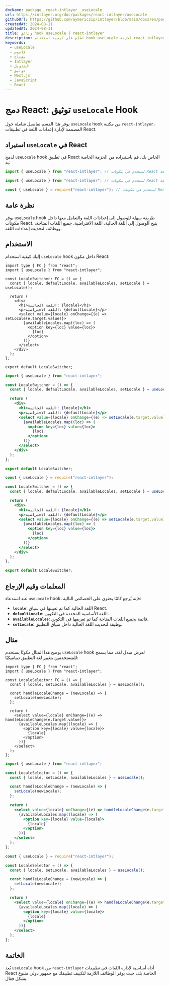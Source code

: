 ```yaml
---
docName: package__react-intlayer__useLocale
url: https://intlayer.org/doc/packages/react-intlayer/useLocale
githubUrl: https://github.com/aymericzip/intlayer/blob/main/docs/en/packages/react-intlayer/useLocale.md
createdAt: 2024-08-11
updatedAt: 2024-08-11
title: وثائق hook useLocale | react-intlayer
description: اطلع على كيفية استخدام hook useLocale لحزمة react-intlayer
keywords:
  - useLocale
  - قاموس
  - مفتاح
  - Intlayer
  - التدويل
  - توثيق
  - Next.js
  - JavaScript
  - React
---
```


# دمج React: توثيق `useLocale` Hook

يوفر هذا القسم تفاصيل شاملة حول `useLocale` hook من مكتبة `react-intlayer`، المصممة لإدارة إعدادات اللغة في تطبيقات React.

## استيراد `useLocale` في React

لدمج `useLocale` hook في تطبيق React الخاص بك، قم باستيراده من الحزمة الخاصة به:

```typescript codeFormat="typescript"
import { useLocale } from "react-intlayer"; // تُستخدم في مكونات React لإدارة إعدادات اللغة
```

```javascript codeFormat="esm"
import { useLocale } from "react-intlayer"; // تُستخدم في مكونات React لإدارة إعدادات اللغة
```

```javascript codeFormat="commonjs"
const { useLocale } = require("react-intlayer"); // تُستخدم في مكونات React لإدارة إعدادات اللغة
```

## نظرة عامة

يوفر `useLocale` hook طريقة سهلة للوصول إلى إعدادات اللغة والتعامل معها داخل مكونات React. يتيح الوصول إلى اللغة الحالية، اللغة الافتراضية، جميع اللغات المتاحة، ووظائف لتحديث إعدادات اللغة.

## الاستخدام

إليك كيفية استخدام `useLocale` hook داخل مكون React:

```tsx fileName="src/components/LocaleSwitcher.tsx" codeFormat="typescript"
import type { FC } from "react";
import { useLocale } from "react-intlayer";

const LocaleSwitcher: FC = () => {
  const { locale, defaultLocale, availableLocales, setLocale } = useLocale();

  return (
    <div>
      <h1>اللغة الحالية: {locale}</h1>
      <p>اللغة الافتراضية: {defaultLocale}</p>
      <select value={locale} onChange={(e) => setLocale(e.target.value)}>
        {availableLocales.map((loc) => (
          <option key={loc} value={loc}>
            {loc}
          </option>
        ))}
      </select>
    </div>
  );
};

export default LocaleSwitcher;
```

```jsx fileName="src/components/LocaleSwitcher.mjx" codeFormat="esm"
import { useLocale } from "react-intlayer";

const LocaleSwitcher = () => {
  const { locale, defaultLocale, availableLocales, setLocale } = useLocale();

  return (
    <div>
      <h1>اللغة الحالية: {locale}</h1>
      <p>اللغة الافتراضية: {defaultLocale}</p>
      <select value={locale} onChange={(e) => setLocale(e.target.value)}>
        {availableLocales.map((loc) => (
          <option key={loc} value={loc}>
            {loc}
          </option>
        ))}
      </select>
    </div>
  );
};

export default LocaleSwitcher;
```

```jsx fileName="src/components/LocaleSwitcher.csx" codeFormat="commonjs"
const { useLocale } = require("react-intlayer");

const LocaleSwitcher = () => {
  const { locale, defaultLocale, availableLocales, setLocale } = useLocale();

  return (
    <div>
      <h1>اللغة الحالية: {locale}</h1>
      <p>اللغة الافتراضية: {defaultLocale}</p>
      <select value={locale} onChange={(e) => setLocale(e.target.value)}>
        {availableLocales.map((loc) => (
          <option key={loc} value={loc}>
            {loc}
          </option>
        ))}
      </select>
    </div>
  );
};

export default LocaleSwitcher;
```

## المعلمات وقيم الإرجاع

عند استدعاء `useLocale` hook، فإنه يُرجع كائنًا يحتوي على الخصائص التالية:

- **`locale`**: اللغة الحالية كما تم تعيينها في سياق React.
- **`defaultLocale`**: اللغة الأساسية المحددة في التكوين.
- **`availableLocales`**: قائمة بجميع اللغات المتاحة كما تم تعريفها في التكوين.
- **`setLocale`**: وظيفة لتحديث اللغة الحالية داخل سياق التطبيق.

## مثال

يوضح هذا المثال مكونًا يستخدم `useLocale` hook لعرض مبدل لغة، مما يسمح للمستخدمين بتغيير لغة التطبيق ديناميكيًا:

```tsx fileName="src/components/LocaleSelector.tsx" codeFormat="typescript"
import type { FC } from "react";
import { useLocale } from "react-intlayer";

const LocaleSelector: FC = () => {
  const { locale, setLocale, availableLocales } = useLocale();

  const handleLocaleChange = (newLocale) => {
    setLocale(newLocale);
  };

  return (
    <select value={locale} onChange={(e) => handleLocaleChange(e.target.value)}>
      {availableLocales.map((locale) => (
        <option key={locale} value={locale}>
          {locale}
        </option>
      ))}
    </select>
  );
};
```

```jsx fileName="src/components/LocaleSelector.mjx" codeFormat="esm"
import { useLocale } from "react-intlayer";

const LocaleSelector = () => {
  const { locale, setLocale, availableLocales } = useLocale();

  const handleLocaleChange = (newLocale) => {
    setLocale(newLocale);
  };

  return (
    <select value={locale} onChange={(e) => handleLocaleChange(e.target.value)}>
      {availableLocales.map((locale) => (
        <option key={locale} value={locale}>
          {locale}
        </option>
      ))}
    </select>
  );
};
```

```jsx fileName="src/components/LocaleSelector.csx" codeFormat="commonjs"
const { useLocale } = require("react-intlayer");

const LocaleSelector = () => {
  const { locale, setLocale, availableLocales } = useLocale();

  const handleLocaleChange = (newLocale) => {
    setLocale(newLocale);
  };

  return (
    <select value={locale} onChange={(e) => handleLocaleChange(e.target.value)}>
      {availableLocales.map((locale) => (
        <option key={locale} value={locale}>
          {locale}
        </option>
      ))}
    </select>
  );
};
```

## الخاتمة

يُعد `useLocale` hook من `react-intlayer` أداة أساسية لإدارة اللغات في تطبيقات React الخاصة بك، حيث يوفر الوظائف اللازمة لتكييف تطبيقك مع جمهور دولي متنوع بشكل فعال.
